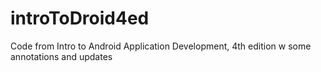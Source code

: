introToDroid4ed
===============

Code from Intro to Android Application Development, 4th edition w some annotations and updates
